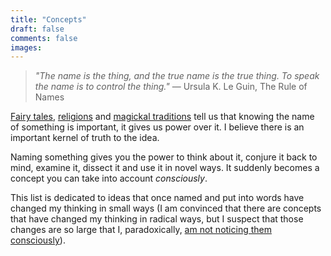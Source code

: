 ```yaml
---
title: "Concepts"
draft: false
comments: false
images:
---
```


> *"The name is the thing, and the true name is the true thing. To speak the name is to control the thing."*
— Ursula K. Le Guin, The Rule of Names

[Fairy tales](https://en.wikipedia.org/wiki/Rumpelstiltskin), [religions](https://en.wikipedia.org/wiki/Names_of_God_in_Judaism) and [magickal traditions](https://www.nature.com/articles/106691a0) tell us that knowing the name of something is important, it gives us power over it.
I believe there is an important kernel of truth to the idea.

Naming something gives you the power to think about it, conjure it back to mind, examine it, dissect it and use it in novel ways.
It suddenly becomes a concept you can take into account *consciously*.

This list is dedicated to ideas that once named and put into words have changed my thinking in small ways
(I am convinced that there are concepts that have changed my thinking in radical ways, but I suspect that those changes are so large that I, paradoxically, [am not noticing them consciously](https://youtu.be/PhhC_N6Bm_s?t=18)).
